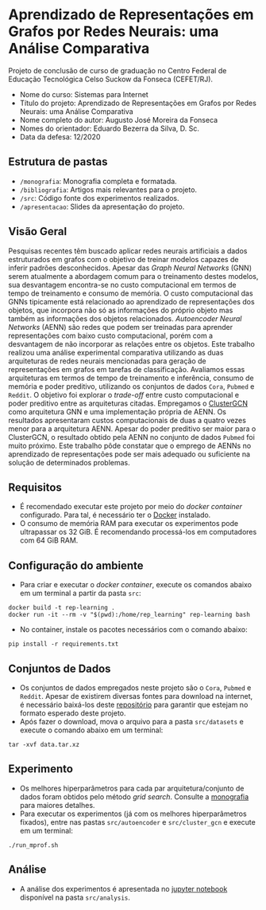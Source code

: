 # Aprendizado de Representações em Grafos por Redes Neurais: uma Análise Comparativa
Projeto de conclusão de curso de graduação no Centro Federal de Educação Tecnológica Celso Suckow da Fonseca (CEFET/RJ).

- Nome do curso: Sistemas para Internet
- Título do projeto: Aprendizado de Representações em Grafos por Redes Neurais: uma Análise Comparativa
- Nome completo do autor: Augusto José Moreira da Fonseca
- Nomes do orientador: Eduardo Bezerra da Silva, D. Sc.
- Data da defesa: 12/2020

## Estrutura de pastas
* `/monografia`: Monografia completa e formatada.
* `/bibliografia`: Artigos mais relevantes para o projeto.
* `/src`: Código fonte dos experimentos realizados.
* `/apresentacao`: Slides da apresentação do projeto.

## Visão Geral
Pesquisas recentes têm buscado aplicar redes neurais artificiais a dados estruturados em grafos com o objetivo de treinar modelos capazes de inferir padrões desconhecidos. Apesar das _Graph Neural Networks_ (GNN) serem atualmente a abordagem comum para o treinamento destes modelos, sua desvantagem encontra-se no custo computacional em termos de tempo de treinamento e consumo de memória. O custo computacional das GNNs tipicamente está relacionado ao aprendizado de representações dos objetos, que incorpora não só as informações do próprio objeto mas também as informações dos objetos relacionados. _Autoencoder Neural Networks_ (AENN) são redes que podem ser treinadas para aprender representações com baixo custo computacional, porém com a desvantagem de não incorporar as relações entre os objetos. Este trabalho realizou uma análise experimental comparativa utilizando as duas arquiteturas de redes neurais mencionadas para geração de representações em grafos em tarefas de classificação. Avaliamos essas arquiteturas em termos de tempo de treinamento e inferência, consumo de memória e poder preditivo, utilizando os conjuntos de dados `Cora`, `Pubmed` e `Reddit`. O objetivo foi explorar o _trade-off_ entre custo computacional e poder preditivo entre as arquiteturas citadas. Empregamos o [ClusterGCN](https://github.com/google-research/google-research/tree/master/cluster_gcn) como arquitetura GNN e uma implementação própria de AENN. Os resultados apresentaram custos computacionais de duas a quatro vezes menor para a arquitetura AENN. Apesar do poder preditivo ser maior para o ClusterGCN, o resultado obtido pela AENN no conjunto de dados `Pubmed` foi muito próximo. Este trabalho pôde constatar que o emprego de AENNs no aprendizado de representações pode ser mais adequado ou suficiente na solução de determinados problemas.

## Requisitos
- É recomendado executar este projeto por meio do _docker container_ configurado. Para tal, é necessário ter o [Docker](https://www.docker.com/) instalado.
- O consumo de memória RAM para executar os experimentos pode ultrapassar os 32 GiB. É recomendando processá-los em computadores com 64 GiB RAM.

## Configuração do ambiente
- Para criar e executar o _docker container_, execute os comandos abaixo em um terminal a partir da pasta `src`:

```
docker build -t rep-learning .
docker run -it --rm -v "$(pwd):/home/rep_learning" rep-learning bash
```

- No container, instale os pacotes necessários com o comando abaixo:

```
pip install -r requirements.txt
```

## Conjuntos de Dados
- Os conjuntos de dados empregados neste projeto são o `Cora`, `Pubmed` e `Reddit`. Apesar de existirem diversas fontes para download na internet, é necessário baixá-los deste [repositório](https://drive.google.com/file/d/1nYj0dzFYVvfsaXi294W476L_ptr92dHS/view?usp=sharing) para garantir que estejam no formato esperado deste projeto. 
- Após fazer o download, mova o arquivo para a pasta `src/datasets` e execute o comando abaixo em um terminal:

```
tar -xvf data.tar.xz
```

## Experimento
- Os melhores hiperparâmetros para cada par arquitetura/conjunto de dados foram obtidos pelo método _grid search_. Consulte a [monografia](monografia/monografia.pdf) para maiores detalhes.
- Para executar os experimentos (já com os melhores hiperparâmetros fixados), entre nas pastas `src/autoencoder` e `src/cluster_gcn` e execute em um terminal:

```
./run_mprof.sh
```

## Análise
- A análise dos experimentos é apresentada no [jupyter notebook](src/analysis/analysis.ipynb) disponível na pasta `src/analysis`.
